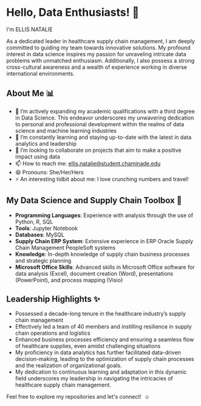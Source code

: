 # Hello, Data Enthusiasts! 👋

I'm ELLIS NATALIE 

As a dedicated leader in healthcare supply chain management, I am deeply committed to guiding my team towards innovative solutions. 
My profound interest in data science inspires my passion for unraveling intricate data problems with unmatched enthusiasm. 
Additionally, I also possess a strong cross-cultural awareness and a wealth of experience working in diverse international environments. 

## About Me 📊

- 🔭 I’m actively expanding my academic qualifications with a third degree in Data Science. This endeavor underscores my unwavering dedication to personal and professional development within the realms of data science and machine learning industries
- 🌱 I’m constantly learning and staying up-to-date with the latest in data analytics and leadership
- 👯 I’m looking to collaborate on projects that aim to make a positive impact using data
- 📫 How to reach me: ellis.natalie@student.chaminade.edu
- 😄 Pronouns: She/Her/Hers
- ⚡ An interesting tidbit about me: I love crunching numbers and travel! 

## My Data Science and Supply Chain Toolbox 🧰

- **Programming Languages**: Experience with analysis through the use of Python, R, SQL
- **Tools**: Jupyter Notebook
- **Databases**: MySQL
- **Supply Chain ERP System**: Extensive experience in ERP Oracle Supply Chain Management PeopleSoft systems
- **Knowledge**: In-depth knowledge of supply chain business processes and strategic planning
- **Microsoft Office Skills**: Advanced skills in Microsoft Office software for data analysis (Excel), document creation (Word), presentations (PowerPoint), and process mapping (Visio) 


## Leadership Highlights ✨

- Possessed a decade-long tenure in the healthcare industry’s supply chain management
- Effectively led a team of 40 members and instilling resilience in supply chain operations and logistics
- Enhanced business processes efficiency and ensuring a seamless flow of healthcare supplies, even amidst challenging situations
- My proficiency in data analytics has further facilitated data-driven decision-making, leading to the optimization of supply chain processes and the realization of organizational goals. 
- My dedication to continuous learning and adaptation in this dynamic field underscores my leadership in navigating the intricacies of healthcare supply chain management.

Feel free to explore my repositories and let's connect!  ☺️





